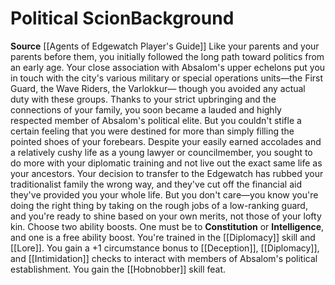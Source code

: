﻿---
ability: null
ability_boost: null
feat: null
id: '195'
name: Political Scion
prerequisite: null
rarity: null
skill: null
source: '[[DATABASE/source/Agents of Edgewatch Player''s Guide|Agents of Edgewatch
  Player''s Guide]]'
subcategory: null
trait: null
type: null

---
# Political Scion<span class="item-type">Background</span>

**Source** [[Agents of Edgewatch Player's Guide]]
Like your parents and your parents before them, you initially followed the long path toward politics from an early age. Your close association with Absalom's upper echelons put you in touch with the city's various military or special operations units—the First Guard, the Wave Riders, the Varlokkur— though you avoided any actual duty with these groups. Thanks to your strict upbringing and the connections of your family, you soon became a lauded and highly respected member of Absalom's political elite. But you couldn't stifle a certain feeling that you were destined for more than simply filling the pointed shoes of your forebears. Despite your easily earned accolades and a relatively cushy life as a young lawyer or councilmember, you sought to do more with your diplomatic training and not live out the exact same life as your ancestors.
 Your decision to transfer to the Edgewatch has rubbed your traditionalist family the wrong way, and they've cut off the financial aid they've provided you your whole life. But you don't care—you know you're doing the right thing by taking on the rough jobs of a low-ranking guard, and you're ready to shine based on your own merits, not those of your lofty kin.
 Choose two ability boosts. One must be to **Constitution** or **Intelligence**, and one is a free ability boost.
 You're trained in the [[Diplomacy]] skill and [[Lore]]. You gain a +1 circumstance bonus to [[Deception]], [[Diplomacy]], and [[Intimidation]] checks to interact with members of Absalom's political establishment. You gain the [[Hobnobber]] skill feat.
